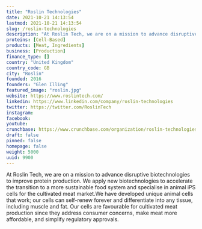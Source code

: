 ```yaml
---
title: "Roslin Technologies"
date: 2021-10-21 14:13:54
lastmod: 2021-10-21 14:13:54
slug: /roslin-technologies
description: "At Roslin Tech, we are on a mission to advance disruptive biotechnologies to improve protein production. We apply new biotechnologies to accelerate the transition to a more sustainable food system and specialise in animal iPS cells for the cultivated meat market.We have developed unique animal cells that work; our cells can self-renew forever and differentiate into any tissue, including muscle and fat. Our cells are favourable for cultivated meat production since they address consumer concerns, make meat more affordable, and simplify regulatory approvals."
proteins: [Cell-Based]
products: [Meat, Ingredients]
business: [Production]
finance_type: []
country: "United Kingdom"
country_code: GB
city: "Roslin"
founded: 2016
founders: "Glen Illing"
featured_image: "roslin.jpg"
website: https://www.roslintech.com/
linkedin: https://www.linkedin.com/company/roslin-technologies
twitter: https://twitter.com/RoslinTech
instagram: 
facebook: 
youtube: 
crunchbase: https://www.crunchbase.com/organization/roslin-technologies
draft: false
pinned: false
homepage: false
weight: 5000
uuid: 9900
---
```

At Roslin Tech, we are on a mission to advance disruptive biotechnologies to improve protein production. We apply new biotechnologies to accelerate the transition to a more sustainable food system and specialise in animal iPS cells for the cultivated meat market.We have developed unique animal cells that work; our cells can self-renew forever and differentiate into any tissue, including muscle and fat. Our cells are favourable for cultivated meat production since they address consumer concerns, make meat more affordable, and simplify regulatory approvals.
